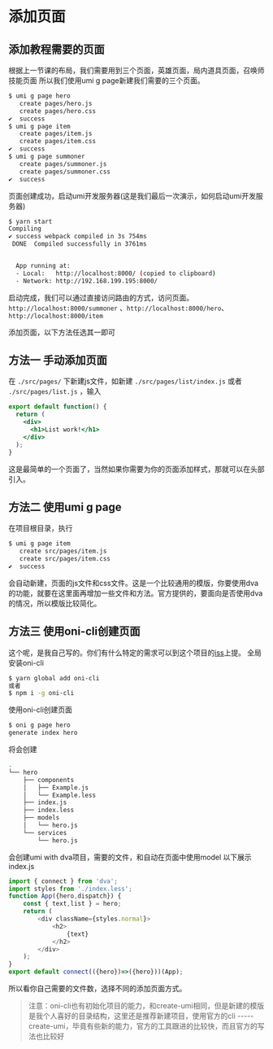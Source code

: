 # 添加页面

## 添加教程需要的页面
根据上一节课的布局，我们需要用到三个页面，英雄页面，局内道具页面，召唤师技能页面
所以我们使用umi g page新建我们需要的三个页面。

```bash
$ umi g page hero
   create pages/hero.js
   create pages/hero.css
✔  success
$ umi g page item
   create pages/item.js
   create pages/item.css
✔  success
$ umi g page summoner
   create pages/summoner.js
   create pages/summoner.css
✔  success
```
页面创建成功，启动umi开发服务器(这是我们最后一次演示，如何启动umi开发服务器)
```bash
$ yarn start
Compiling
✔ success webpack compiled in 3s 754ms
 DONE  Compiled successfully in 3761ms                                                 19:40:39


  App running at:
  - Local:   http://localhost:8000/ (copied to clipboard)
  - Network: http://192.168.199.195:8000/

```
启动完成，我们可以通过直接访问路由的方式，访问页面。 `http://localhost:8000/summoner` 、`http://localhost:8000/hero`、`http://localhost:8000/item`

添加页面，以下方法任选其一即可
## 方法一 手动添加页面

在 `./src/pages/` 下新建js文件，如新建 `./src/pages/list/index.js` 或者 `./src/pages/list.js` ，输入
```jsx
export default function() {
  return (
    <div>
      <h1>List work!</h1>
    </div>
  );
}
```
 这是最简单的一个页面了，当然如果你需要为你的页面添加样式，那就可以在头部引入。

## 方法二 使用umi g page <pageName>
在项目根目录，执行
```bash
$ umi g page item
   create src/pages/item.js
   create src/pages/item.css
✔  success
```
会自动新建，页面的js文件和css文件。这是一个比较通用的模版，你要使用dva的功能，就要在这里面再增加一些文件和方法。官方提供的，要面向是否使用dva的情况，所以模版比较简化。

## 方法三 使用oni-cli创建页面
这个呢，是我自己写的。你们有什么特定的需求可以到这个项目的[iss](https://github.com/xiaohuoni/oni-cli/issues)上提。
全局安装oni-cli
```bash
$ yarn global add oni-cli
或者
$ npm i -g oni-cli
```
使用oni-cli创建页面
```bash
$ oni g page hero
generate index hero
```
将会创建
```bash
.
└── hero
    ├── components
    │   ├── Example.js
    │   └── Example.less
    ├── index.js
    ├── index.less
    ├── models
    │   └── hero.js
    └── services
        └── hero.js
```
会创建umi with dva项目，需要的文件，和自动在页面中使用model
以下展示index.js
```javascript
import { connect } from 'dva';
import styles from './index.less';
function App({hero,dispatch}) {
    const { text,list } = hero;
    return (
        <div className={styles.normal}>
            <h2>
                {text}
            </h2>
        </div>
    );
}
export default connect(({hero})=>({hero}))(App);
```

所以看你自己需要的文件数，选择不同的添加页面方式。

> 注意：oni-cli也有初始化项目的能力，和create-umi相同，但是新建的模版是我个人喜好的目录结构，这里还是推荐新建项目，使用官方的cli ----- create-umi，毕竟有些新的能力，官方的工具跟进的比较快，而且官方的写法也比较好
